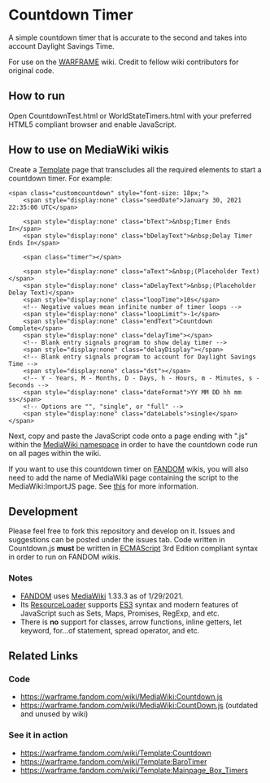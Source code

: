 # Countdown Timer
A simple countdown timer that is accurate to the second and takes into account Daylight Savings Time.

For use on the [WARFRAME](https://warframe.fandom.com/wiki/WARFRAME_Wiki) wiki. Credit to fellow wiki contributors for original code.

## How to run
Open CountdownTest.html or WorldStateTimers.html with your preferred HTML5 compliant browser and enable JavaScript.

## How to use on MediaWiki wikis
Create a [Template](https://www.mediawiki.org/wiki/Help:Templates) page that transcludes all the required elements to start a countdown timer. For example:

    <span class="customcountdown" style="font-size: 18px;">
        <span style="display:none" class="seedDate">January 30, 2021 22:35:00 UTC</span>

        <span style="display:none" class="bText">&nbsp;Timer Ends In</span>
        <span style="display:none" class="bDelayText">&nbsp;Delay Timer Ends In</span>

        <span class="timer"></span>

        <span style="display:none" class="aText">&nbsp;(Placeholder Text)</span>
        <span style="display:none" class="aDelayText">&nbsp;(Placeholder Delay Text)</span>
        <span style="display:none" class="loopTime">10s</span>
        <!-- Negative values mean infinite number of timer loops -->
        <span style="display:none" class="loopLimit">-1</span>
        <span style="display:none" class="endText">Countdown Complete</span>
        <span style="display:none" class="delayTime"></span>
        <!-- Blank entry signals program to show delay timer -->
        <span style="display:none" class="delayDisplay"></span>
        <!-- Blank entry signals program to account for Daylight Savings Time -->
        <span style="display:none" class="dst"></span>
        <!-- Y - Years, M - Months, D - Days, h - Hours, m - Minutes, s - Seconds -->
        <span style="display:none" class="dateFormat">YY MM DD hh mm ss</span>
        <!-- Options are "", "single", or "full" -->
        <span style="display:none" class="dateLabels">single</span>
    </span>

Next, copy and paste the JavaScript code onto a page ending with ".js" within the [MediaWiki namespace](https://www.mediawiki.org/wiki/Help:Namespaces#MediaWiki) in order to have the countdown code run on all pages within the wiki.

If you want to use this countdown timer on [FANDOM](https://en.wikipedia.org/wiki/Fandom_(website)) wikis, you will also need to add the name of MediaWiki page containing the script to the MediaWiki:ImportJS page. See [this](https://community.fandom.com/wiki/Help:Including_additional_CSS_and_JS) for more information.

## Development
Please feel free to fork this repository and develop on it. Issues and suggestions can be posted under the issues tab. Code written in Countdown.js **must** be written in [ECMAScript](https://en.wikipedia.org/wiki/ECMAScript) 3rd Edition compliant syntax in order to run on FANDOM wikis.

### Notes
* [FANDOM](https://en.wikipedia.org/wiki/Fandom_(website)) uses [MediaWiki](https://en.wikipedia.org/wiki/MediaWiki) 1.33.3 as of 1/29/2021.
* Its [ResourceLoader](https://www.mediawiki.org/wiki/ResourceLoader) supports [ES3](https://www-archive.mozilla.org/js/language/E262-3.pdf) syntax and modern features of JavaScript such as Sets, Maps, Promises, RegExp, and etc.
* There is **no** support for classes, arrow functions, inline getters, let keyword, for...of statement, spread operator, and etc.

## Related Links
### Code
* https://warframe.fandom.com/wiki/MediaWiki:Countdown.js
* https://warframe.fandom.com/wiki/MediaWiki:CountDown.js (outdated and unused by wiki)

### See it in action
* https://warframe.fandom.com/wiki/Template:Countdown
* https://warframe.fandom.com/wiki/Template:BaroTimer
* https://warframe.fandom.com/wiki/Template:Mainpage_Box_Timers
